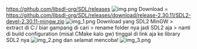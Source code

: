 https://github.com/libsdl-org/SDL/releases
![img.png](img.png)
Download = https://github.com/libsdl-org/SDL/releases/download/release-2.30.11/SDL2-devel-2.30.11-mingw.zip
![img_1.png](img_1.png)
Download yang SDL2 MinGW > extract di C:/ biar gampang di cari > rename folder nya jadi SDL2 aja > nanti di build configuration (misal CMake kalo gw) tinggal di link aja ke library SDL2 nya
![img_2.png](img_2.png)
dan selamat mencoba!
![img_3.png](img_3.png)
